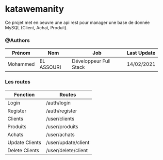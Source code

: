 # katawemanity

Ce projet met en oeuvre une api rest pour manager une base de donnée MySQL (Client, Achat, Produit).

### @Authors

| Prénom   | Nom        |           Job          |  Last Update  |
|----------|------------|------------------------|---------------|
| Mohammed | EL ASSOURI | Développeur Full Stack | 14/02/2021    |

### Les routes

| Fonction  | Routes|
|----------|------------|
| Login    | /auth/login |
| Register | /auth/register |
| Clients | /user/clients |
| Produits | /user/produits |
| Achats | /user/achats |
| Update Clients | /user/update/client|
| Delete Clients | /user/delete/client |
